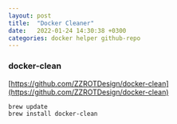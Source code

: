 ```yaml
---
layout: post
title:  "Docker Cleaner"
date:   2022-01-24 14:30:38 +0300
categories: docker helper github-repo
---
```


### docker-clean

[https://github.com/ZZROTDesign/docker-clean](https://github.com/ZZROTDesign/docker-clean)

```other
brew update
brew install docker-clean
```